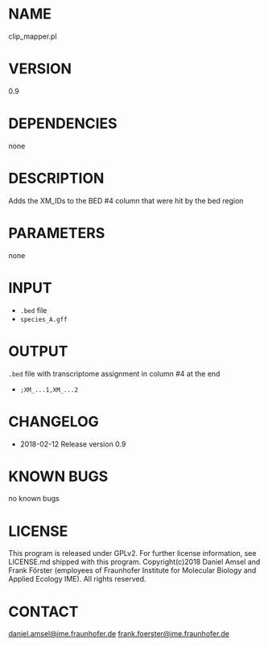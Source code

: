 # NAME
clip_mapper.pl
# VERSION
0.9
# DEPENDENCIES
none
# DESCRIPTION
Adds the XM_IDs to the BED #4 column that were hit by the bed region
# PARAMETERS
none
# INPUT
- `.bed` file
- `species_A.gff`
# OUTPUT
`.bed` file with transcriptome assignment in column #4 at the end
- `;XM_...1,XM_...2`
# CHANGELOG
- 2018-02-12 Release version 0.9
# KNOWN BUGS
no known bugs
# LICENSE
This program is released under GPLv2. For further license information, see LICENSE.md shipped with this program.
Copyright(c)2018 Daniel Amsel and Frank Förster (employees of Fraunhofer Institute for Molecular Biology and Applied Ecology IME).
All rights reserved.
# CONTACT
daniel.amsel@ime.fraunhofer.de
frank.foerster@ime.fraunhofer.de
